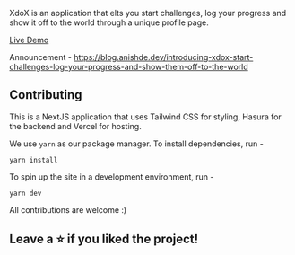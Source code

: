 XdoX is an application that elts you start challenges, log your progress and show it off to the world through a unique profile page.

[Live Demo](https://www.xdox.me/)

Announcement - https://blog.anishde.dev/introducing-xdox-start-challenges-log-your-progress-and-show-them-off-to-the-world

## Contributing

This is a NextJS application that uses Tailwind CSS for styling, Hasura for the backend and Vercel for hosting.

We use `yarn` as our package manager. To install dependencies, run - 
```
yarn install
```

To spin up the site in a development environment, run - 
```
yarn dev
```

All contributions are welcome :)

## Leave a ⭐ if you liked the project!
